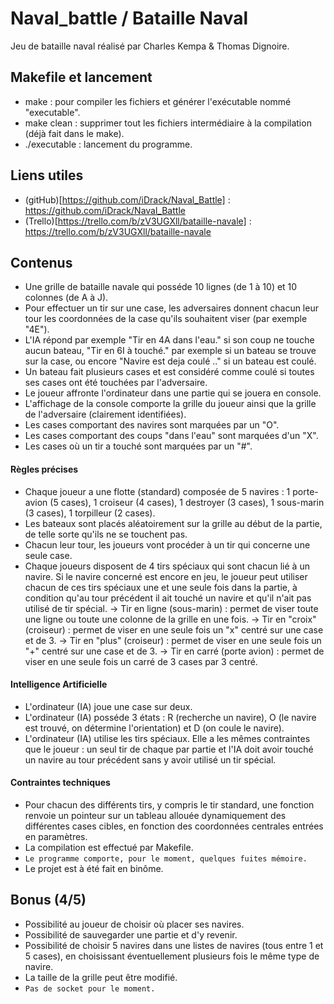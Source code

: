 # Naval_battle / Bataille Naval

Jeu de bataille naval réalisé par Charles Kempa & Thomas Dignoire.

## Makefile et lancement

* make : pour compiler les fichiers et générer l'exécutable nommé "executable".
* make clean : supprimer tout les fichiers intermédiaire à la compilation (déjà fait dans le make).
* ./executable : lancement du programme.

## Liens utiles

* (gitHub)[https://github.com/iDrack/Naval_Battle] : https://github.com/iDrack/Naval_Battle
* (Trello)[https://trello.com/b/zV3UGXll/bataille-navale] : https://trello.com/b/zV3UGXll/bataille-navale

## Contenus

* Une grille de bataille navale qui posséde 10 lignes (de 1 à 10) et 10 colonnes (de A à J).
* Pour effectuer un tir sur une case, les adversaires donnent chacun leur tour les coordonnées de la case qu'ils souhaitent viser (par exemple "4E").
* L'IA répond par exemple "Tir en 4A dans l'eau." si son coup ne touche aucun bateau, "Tir en 6I à touché." par exemple si un bateau se trouve sur la case, ou encore "Navire est deja coulé .." si un bateau est coulé.
* Un bateau fait plusieurs cases et est considéré comme coulé si toutes ses cases ont été touchées par l'adversaire.
* Le joueur affronte l'ordinateur dans une partie qui se jouera en console.
* L'affichage de la console comporte la grille du joueur ainsi que la grille de l'adversaire (clairement identifiées).
* Les cases comportant des navires sont marquées par un "O".
* Les cases comportant des coups "dans l'eau" sont marquées d'un "X".
* Les cases où un tir a touché sont marquées par un "#".

#### Règles précises

* Chaque joueur a une flotte (standard) composée de 5 navires : 1 porte-avion (5 cases), 1 croiseur (4 cases), 1 destroyer (3 cases), 1 sous-marin (3 cases), 1 torpilleur (2 cases).
* Les bateaux sont placés aléatoirement sur la grille au début de la partie, de telle sorte qu'ils ne se touchent pas.
* Chacun leur tour, les joueurs vont procéder à un tir qui concerne une seule case.
* Chaque joueurs disposent de 4 tirs spéciaux qui sont chacun lié à un navire. 
Si le navire concerné est encore en jeu, le joueur peut utiliser chacun de ces tirs spéciaux une et une seule fois dans la partie, à condition qu'au tour précédent il ait touché un navire et qu'il n'ait pas utilisé de tir spécial.
-> Tir en ligne (sous-marin) : permet de viser toute une ligne ou toute une colonne de la grille en une fois.
-> Tir en "croix" (croiseur) : permet de viser en une seule fois un "x" centré sur une case et de 3.
-> Tir en "plus" (croiseur) : permet de viser en une seule fois un "+" centré sur une case et de 3.
-> Tir en carré (porte avion) : permet de viser en une seule fois un carré de 3 cases par 3 centré.

#### Intelligence Artificielle

* L'ordinateur (IA) joue une case sur deux.
* L'ordinateur (IA) posséde 3 états : R (recherche un navire), O (le navire est trouvé, on détermine l'orientation) et D (on coule le navire).
* L'ordinateur (IA) utilise les tirs spéciaux. Elle a les mêmes contraintes que le joueur : un seul tir de chaque par partie et l'IA doit avoir touché un navire au tour précédent sans y avoir utilisé un tir spécial.

#### Contraintes techniques

* Pour chacun des différents tirs, y compris le tir standard, une fonction renvoie un pointeur sur un tableau allouée dynamiquement des différentes cases cibles, en fonction des coordonnées centrales entrées en paramètres.
* La compilation est effectué par Makefile.
* ``Le programme comporte, pour le moment, quelques fuites mémoire.``
* Le projet est à été fait en binôme.

## Bonus (4/5)

* Possibilité au joueur de choisir où placer ses navires.
* Possibilité de sauvegarder une partie et d'y revenir.
* Possibilité de choisir 5 navires dans une listes de navires (tous entre 1 et 5 cases), en choisissant éventuellement plusieurs fois le même type de navire.
* La taille de la grille peut être modifié.
* ``Pas de socket pour le moment. ``
